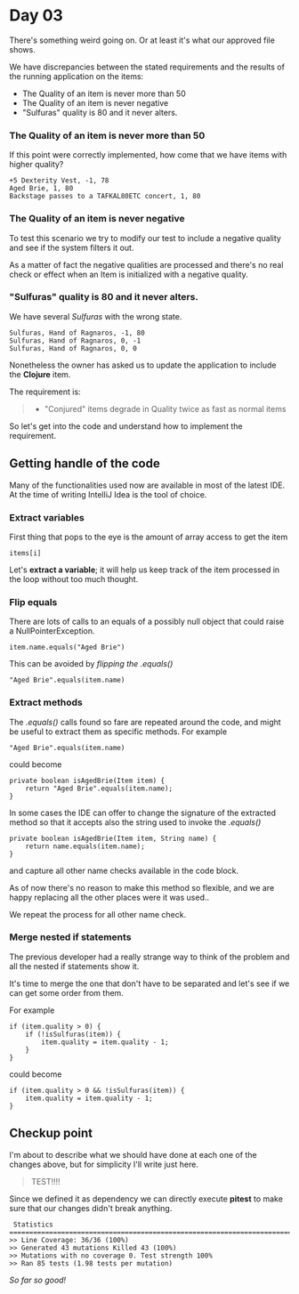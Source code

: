 # Day 03

There's something weird going on. Or at least it's what our approved file shows.

We have discrepancies between the stated requirements and the results of the running application on the items:

* The Quality of an item is never more than 50
* The Quality of an item is never negative
* "Sulfuras" quality is 80 and it never alters.


### The Quality of an item is never more than 50

If this point were correctly implemented, how come that we have items with higher quality?

```
+5 Dexterity Vest, -1, 78
Aged Brie, 1, 80
Backstage passes to a TAFKAL80ETC concert, 1, 80
```

### The Quality of an item is never negative

To test this scenario we try to modify our test to include a negative quality and see if the system filters it out.

As a matter of fact the negative qualities are processed and there's no real check or effect when an Item is initialized with a negative quality.

### "Sulfuras" quality is 80 and it never alters.

We have several _Sulfuras_ with the wrong state.

```
Sulfuras, Hand of Ragnaros, -1, 80
Sulfuras, Hand of Ragnaros, 0, -1
Sulfuras, Hand of Ragnaros, 0, 0
```

Nonetheless the owner has asked us to update the application to include the **Clojure** item.

The requirement is:
>- "Conjured" items degrade in Quality twice as fast as normal items

So let's get into the code and understand how to implement the requirement.

## Getting handle of the code

Many of the functionalities used now are available in most of the latest IDE.
At the time of writing IntelliJ Idea is the tool of choice.


### Extract variables
First thing that pops to the eye is the amount of array access to get the item
```
items[i]
```
Let's **extract a variable**; it will help us keep track of the item processed in the loop without too much thought.

### Flip equals

There are lots of calls to an equals of a possibly null object that could raise a NullPointerException.
```
item.name.equals("Aged Brie")
```
This can be avoided by _flipping the .equals()_
```
"Aged Brie".equals(item.name)
```

### Extract methods

The _.equals()_ calls found so fare are repeated around the code, and might be useful to extract them as specific methods.
For example
```
"Aged Brie".equals(item.name)
```
could become
```
private boolean isAgedBrie(Item item) {
    return "Aged Brie".equals(item.name);
}
```

In some cases the IDE can offer to change the signature of the extracted method so that it accepts also the string used to invoke the _.equals()_
```
private boolean isAgedBrie(Item item, String name) {
    return name.equals(item.name);
}
```
and capture all other name checks available in the code block.

As of now there's no reason to make this method so flexible, and we are happy replacing all the other places were it was used..

We repeat the process for all other name check.

### Merge nested if statements

The previous developer had a really strange way to think of the problem and all the nested if statements show it.

It's time to merge the one that don't have to be separated and let's see if we can get some order from them.

For example 
```
if (item.quality > 0) {
    if (!isSulfuras(item)) {
        item.quality = item.quality - 1;
    }
}
```

could become
```
if (item.quality > 0 && !isSulfuras(item)) {
    item.quality = item.quality - 1;
}
```

## Checkup point

I'm about to describe what we should have done at each one of the changes above, but for simplicity I'll write just here.

>TEST!!!!

Since we defined it as dependency we can directly execute **pitest** to make sure that our changes didn't break anything.

```
 Statistics
================================================================================
>> Line Coverage: 36/36 (100%)
>> Generated 43 mutations Killed 43 (100%)
>> Mutations with no coverage 0. Test strength 100%
>> Ran 85 tests (1.98 tests per mutation)
```

_So far so good!_
